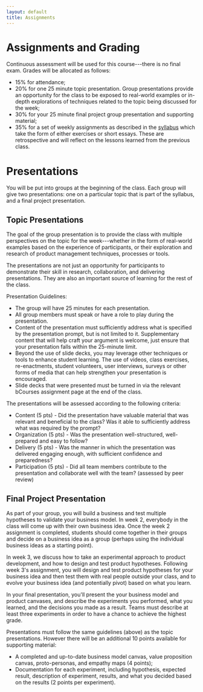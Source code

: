```yaml
---
layout: default
title: Assignments
---
```


# Assignments and Grading

Continuous assessment will be used for this course---there is no final exam. Grades will be allocated as follows:

* 15% for attendance;
* 20% for one 25 minute topic presentation. Group presentations provide an opportunity for the class to be exposed to real-world examples or in-depth explorations of techniques related to the topic being discussed for the week;
* 30% for your 25 minute final project group presentation and supporting material;
* 35% for a set of weekly assignments as described in the [syllabus](/syllabus.html) which take the form of either exercises or short essays. These are retrospective and will reflect on the lessons learned from the previous class.

# Presentations

You will be put into groups at the beginning of the class. Each group will give two presentations: one on a particular topic that is part of the syllabus, and a final project presentation.

## Topic Presentations

The goal of the group presentation is to provide the class with
multiple perspectives on the topic for the week---whether in
the form of real-world examples based on the experience of
participants, or their exploration and research of product management
techniques, processes or tools.

The presentations are not just an opportunity for participants to
demonstrate their skill in research, collaboration, and delivering
presentations. They are also an important source of learning for the
rest of the class.

Presentation Guidelines:

* The group will have 25 minutes for each presentation. 
* All group members must speak or have a role to play during the presentation.
* Content of the presentation must sufficiently address what is specified by the presentation prompt, but is not limited to it. Supplementary content that will help craft your argument is welcome, just ensure that your presentation falls within the 25-minute limit.
* Beyond the use of slide decks, you may leverage other techniques or tools to enhance student learning. The use of videos, class exercises, re-enactments, student volunteers, user interviews, surveys or other forms of media that can help strengthen your presentation is encouraged.
* Slide decks that were presented must be turned in via the relevant bCourses assignment page at the end of the class.

The presentations will be assessed according to the following criteria:

* Content (5 pts) - Did the presentation have valuable material that
  was relevant and beneficial to the class? Was it able to
  sufficiently address what was required by the prompt?
* Organization (5 pts) - Was the presentation well-structured,
  well-prepared and easy to follow?
* Delivery (5 pts) - Was the manner in which the presentation was
  delivered engaging enough, with sufficient confidence and
  preparedness?
* Participation (5 pts) - Did all team members contribute to the
  presentation and collaborate well with the team? (assessed by peer review)

## Final Project Presentation

As part of your group, you will build a business and test multiple hypotheses to validate your business model. In week 2, everybody in the class will come up with their own business idea. Once the week 2 assignment is completed, students should come together in their groups and decide on a business idea as a group (perhaps using the individual business ideas as a starting point).

In week 3, we discuss how to take an experimental approach to product development, and how to design and test product hypotheses. Following week 3's assignment, you will design and test product hypotheses for your business idea and then test them with real people outside your class, and to evolve your business idea (and potentially pivot) based on what you learn.

In your final presentation, you'll present the your business model and product canvases, and describe the experiments you performed, what you learned, and the decisions you made as a result. Teams must describe at least three experiments in order to have a chance to achieve the highest grade.

Presentations must follow the same guidelines (above) as the topic presentations. However there will be an additional 10 points available for supporting material:

* A completed and up-to-date business model canvas, value proposition canvas, proto-personas, and empathy maps (4 points);
* Documentation for each experiment, including hypothesis, expected result, description of experiment, results, and what you decided based on the results (2 points per experiment).
